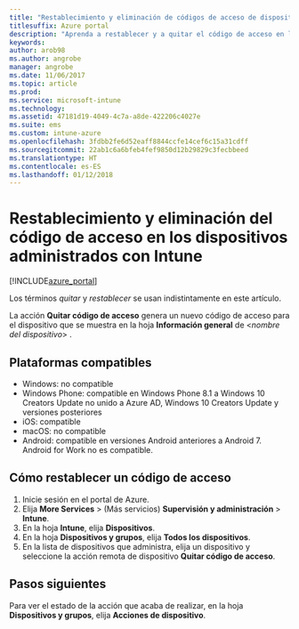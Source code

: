 ```yaml
---
title: "Restablecimiento y eliminación de códigos de acceso de dispositivo con Intune"
titlesuffix: Azure portal
description: "Aprenda a restablecer y a quitar el código de acceso en los dispositivos que administra con Intune."
keywords: 
author: arob98
ms.author: angrobe
manager: angrobe
ms.date: 11/06/2017
ms.topic: article
ms.prod: 
ms.service: microsoft-intune
ms.technology: 
ms.assetid: 47181d19-4049-4c7a-a8de-422206c4027e
ms.suite: ems
ms.custom: intune-azure
ms.openlocfilehash: 3fdbb2fe6d52eaff8844ccfe14cef6c15a31cdff
ms.sourcegitcommit: 22ab1c6a6bfeb4fef9850d12b29829c3fecbbeed
ms.translationtype: HT
ms.contentlocale: es-ES
ms.lasthandoff: 01/12/2018
---
```

# <a name="reset-and-remove-the-passcode-on-intune-managed-devices"></a>Restablecimiento y eliminación del código de acceso en los dispositivos administrados con Intune


[!INCLUDE[azure_portal](./includes/azure_portal.md)]

Los términos *quitar* y *restablecer* se usan indistintamente en este artículo.

La acción **Quitar código de acceso** genera un nuevo código de acceso para el dispositivo que se muestra en la hoja **Información general** de <*nombre del dispositivo*> .

## <a name="supported-platforms"></a>Plataformas compatibles

- Windows: no compatible
- Windows Phone: compatible en Windows Phone 8.1 a Windows 10 Creators Update no unido a Azure AD, Windows 10 Creators Update y versiones posteriores
- iOS: compatible
- macOS: no compatible
- Android: compatible en versiones Android anteriores a Android 7. Android for Work no es compatible.

## <a name="how-to-reset-a-passcode"></a>Cómo restablecer un código de acceso

1. Inicie sesión en el portal de Azure.
2. Elija **More Services** >  (Más servicios) **Supervisión y administración** > **Intune**.
3. En la hoja **Intune**, elija **Dispositivos**.
4. En la hoja **Dispositivos y grupos**, elija **Todos los dispositivos**.
5. En la lista de dispositivos que administra, elija un dispositivo y seleccione la acción remota de dispositivo **Quitar código de acceso**.

## <a name="next-steps"></a>Pasos siguientes

Para ver el estado de la acción que acaba de realizar, en la hoja **Dispositivos y grupos**, elija **Acciones de dispositivo**.
